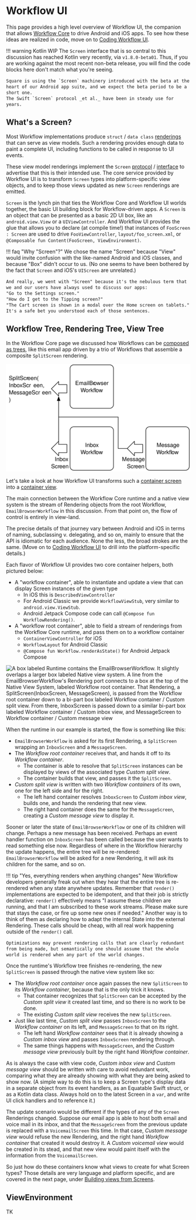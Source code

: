 # Workflow UI

This page provides a high level overview of Workflow UI, the companion that allows [Workflow Core](../concepts) to drive Android and iOS apps.
To see how these ideas are realized in code, move on to [Coding Workflow UI](../ui-in-code).

!!! warning Kotlin WIP
    The `Screen` interface that is so central to this discussion has reached Kotlin very recently, via `v1.8.0-beta01`.
    Thus, if you are working against the most recent non-beta release, you will find the code blocks here don't match what you're seeing.

    Square is using the `Screen` machinery introduced with the beta at the heart of our Android app suite, and we expect the beta period to be a short one.
    The Swift `Screen` protocol _et al._ have been in steady use for years.

## What's a Screen?

Most Workflow implementations produce `struct` / `data class` [renderings](../../glossary#rendering) that can serve as view models.
Such a rendering provides enough data to paint a complete UI, including functions to be called in response to UI events.

These view model renderings implement the `Screen` [protocol](https://github.com/square/workflow-swift/blob/main/WorkflowUI/Sources/Screen/Screen.swift) / [interface](https://github.com/square/workflow-kotlin/blob/main/workflow-ui/core-common/src/main/java/com/squareup/workflow1/ui/Screen.kt) to advertise that this is their intended use.
The core service provided by Workflow UI is to transform `Screen` types into platform-specific view objects, and to keep those views updated as new `Screen` renderings are emitted.

`Screen` is the lynch pin that ties the Workflow Core and Workflow UI worlds together, the basic UI building block for Workflow-driven apps.
A `Screen` is an object that can be presented as a basic 2D UI box, like an `android.view.View` or a `UIViewController`.
And Workflow UI provides the glue that allows you to declare (at compile time!) that instances of `FooScreen : Screen` are used to drive `FooViewController`, `layout/foo_screen.xml`, or `@Composable fun Content(FooScreen, ViewEnvironment)`.

!!! faq "Why \"Screen\"?"
    We chose the name "Screen" because "View" would invite confusion with the like-named Android and iOS classes, and because "Box" didn't occur to us.
    (No one seems to have been bothered by the fact that `Screen` and iOS's `UIScreen` are unrelated.)

    And really, we went with "Screen" because it's the nebulous term that we and our users have always used to discuss our apps:
    "Go to the Settings screen."
    "How do I get to the Tipping screen?"
    "The Cart screen is shown in a modal over the Home screen on tablets."
    It's a safe bet you understood each of those sentences.

## Workflow Tree, Rendering Tree, View Tree

In the Workflow Core page we discussed how Workflows can be [composed as trees](../concepts#composing-workflows), like this email app driven by a trio of Workflows that assemble a composite `SplitScreen` rendering.

![Workflow schematic showing a parent EmailBrowserWorkflow assembling the renderings of its children, InboxWorkflow and MessageWorkflow, into a SplitScreen(InboxScreen, MessageScreen)](../images/email_schematic_renderings_only.svg)

Let's take a look at how Workflow UI transforms such a [container screen](../../glossary#container-screen) into a [container view](../../glossary#container-view).

The main connection between the Workflow Core runtime and a native view system is the stream of Rendering objects from the root Workflow, `EmailBrowserWorkflow` in this discussion.
From that point on, the flow of control is entirely in view-land.

The precise details of that journey vary between Android and iOS in terms of naming, subclassing v. delegating, and so on, mainly to ensure that the API is idiomatic for each audience.
None the less, the broad strokes are the same.
(Move on to [Coding Workflow UI](../ui-in-code) to drill into the platform-specific details.)

Each flavor of Workflow UI provides two core container helpers, both pictured below:

* A "workflow container", able to instantiate and update a view that can display Screen instances of the given type
    * In iOS this is `DescribedViewController`
    * For Android Classic we provide `WorkflowViewStub`, very similar to `android.view.ViewStub`.
    * Android Jetpack Compose code can call `@Compose fun WorkflowRendering()`.
* A "workflow root container", able to field a stream of renderings from the Workflow Core runtime, and pass them on to a workflow container
    * `ContainerViewController` for iOS
    * `WorkflowLayout` for Android Classic
    * `@Compose fun Workflow.renderAsState()` for Android Jetpack Compose

![A box labeled Runtime contains the EmailBrowserWorkflow. It slightly overlaps a larger box labeled Native view system. A line from the EmailBrowserWorkflow's Rendering port connects to a  box at the top of the Native View System, labeled Workflow root container. That Rendering, a SplitScreen(InboxScreen, MessageScreen), is passed from the Workflow root container down to a bi-part box labeled Workflow container / Custom split view. From there, InboxScreen is passed down to a similar bi-part box labeled Workflow container / Custom inbox view, and MessageScreen to Workflow container / Custom message view](../images/down_the_view_tree.svg)

When the runtime in our example is started, the flow is something like this:

* `EmailBrowserWorkflow` is asked for its first Rendering, a `SplitScreen` wrapping an `InboxScreen` and a `MessageScreen`.
* The _Workflow root container_ receives that, and hands it off to its _Workflow container_.
    * The container is able to resolve that `SplitScreen` instances can be displayed by views of the associated type _Custom split view_.
    * The container builds that view, and passes it the `SplitScreen`.
* _Custom split view_ is written with two _Workflow containers_ of its own, one for the left side and for the right.
    * The left hand container resolves `InboxScreen` to _Custom inbox view_, builds one, and hands the rendering that new view.
    * The right hand container does the same for the `MessageScreen`, creating a _Custom message view_ to display it.

Sooner or later the state of `EmailBrowserWorkflow` or one of its children will change.
Perhaps a new message has been received.
Perhaps an event handler function on `InboxScreen` has been called because the user wants to read something else now.
Regardless of where in the Workflow hierarchy the update happens, the entire tree will be re-rendered: `EmailBrowserWorkflow` will be asked for a new Rendering, it will ask its children for the same, and so on.

!!! tip "Yes, everything renders when anything changes"
    New Workflow developers generally freak out when they hear that the entire tree is re-rendered when any state anywhere updates.
    Remember that `render()` implementations are expected to be idempotent, and that their job is strictly declarative: `render()` effectively means "I assume these children are running, and that I am subscribed to these work streams. Please make sure that stays the case, or fire up some new ones if needed."
    Another way is to think of them as declaring how to adapt the internal State into the external Rendering.
    These calls should be cheap, with all real work happening outside of the `render()` call.

    Optimizations may prevent rendering calls that are clearly redundant from being made, but semantically one should assume that the whole world is rendered when any part of the world changes.

Once the runtime's Workflow tree finishes re-rendering, the new `SplitScreen` is passed through the native view system like so:

* The _Workflow root container_ once again passes the new `SplitScreen` to its _Workflow container_, because that is the only trick it knows.
    * That container recognizes that `SplitScreen` can be accepted by the _Custom split view_ it created last time, and so there is no work to be done.
    * The existing _Custom split view_ receives the new `SplitScreen`.
* Just like last time, _Custom split view_ passes `InboxScreen` to the _Workflow container_ on its left, and `MessageScreen` to that on its right.
    * The left hand _Workflow container_ sees that it is already showing a _Custom inbox view_ and passes `InboxScreen` rendering through.
    * The same things happens with `MessageScreen`, and the _Custom message view_ previously built by the right hand _Workflow container_.

As is always the case with view code, _Custom inbox view_ and _Custom message view_ should be written with care to avoid redundant work, comparing what they are already showing with what they are being asked to show now.
(A simple way to do this is to keep a Screen type's display data in a separate object from its event handlers, as an Equatable Swift struct, or as a Kotlin data class.
Always hold on to the latest Screen in a `var`, and write UI click handlers and to reference it.)

The update scenario would be different if the types of any of the `Screen` Renderings changed.
Suppose our email app is able to host both email and voice mail in its inbox, and that the `MessageScreen` from the previous update is replaced with a `VoicemailScreen` this time.
In that case, _Custom message view_ would refuse the new Rendering, and the right hand _Workflow container_ that created it would destroy it.
A _Custom voicemail view_ would be created in its stead, and that new view would paint itself with the information from the `VoicemailScreen`.

So just how do these containers know what views to create for what Screen types?
Those details are very language and platform specific, and are covered in the next page, under [Building views from Screens](../ui-in-code#view-binding).

## ViewEnvironment

TK
